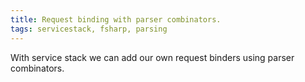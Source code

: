 ```yaml
---
title: Request binding with parser combinators.
tags: servicestack, fsharp, parsing
---
```

With service stack we can add our own request binders using parser combinators.
